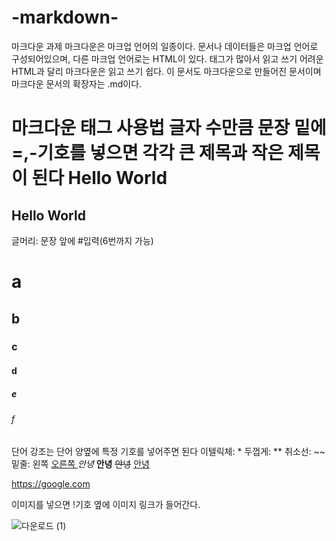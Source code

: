 # -markdown-
마크다운 과제
마크다운은 마크업 언어의 일종이다. 문서나 데이터들은 마크업 언어로 구성되어있으며, 다른 마크업 언어로는 HTML이 있다. 태그가 많아서 읽고 쓰기 어려운 HTML과 달리 마크다운은 읽고 쓰기 쉽다. 이 문서도 마크다운으로 만들어진 문서이며 마크다운 문서의 확장자는 .md이다.

마크다운 태그 사용법
글자 수만큼 문장 밑에 =,-기호를 넣으면 각각 큰 제목과 작은 제목이 된다
Hello World
===========
Hello World
-----------
    
글머리: 문장 앞에 #입력(6번까지 가능)
# a
## b
### c
#### d
##### e
###### f

단어 강조는 단어 양옆에 특정 기호를 넣어주면 된다
이텔릭체: * 두껍게: ** 취소선: ~~ 밑줄: 왼쪽 <u> 오른쪽 </u>
*안녕*
**안녕**
~~안녕~~
<u>안녕</u>

https://google.com

이미지를 넣으면 !기호 옆에 이미지 링크가 들어간다.

![다운로드 (1)](https://user-images.githubusercontent.com/113878783/195328141-2f9a5a6e-a530-48ab-8374-4ddfb30f46b3.png)
